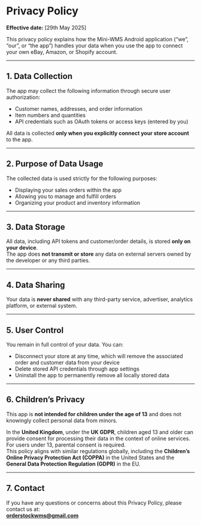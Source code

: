 # Privacy Policy

**Effective date:** [29th May 2025]

This privacy policy explains how the Mini-WMS Android application (“we”, “our”, or “the app”) handles your data when you use the app to connect your own eBay, Amazon, or Shopify account.

---

## 1. Data Collection

The app may collect the following information through secure user authorization:

- Customer names, addresses, and order information  
- Item numbers and quantities  
- API credentials such as OAuth tokens or access keys (entered by you)  

All data is collected **only when you explicitly connect your store account** to the app.

---

## 2. Purpose of Data Usage

The collected data is used strictly for the following purposes:

- Displaying your sales orders within the app  
- Allowing you to manage and fulfill orders  
- Organizing your product and inventory information  

---

## 3. Data Storage

All data, including API tokens and customer/order details, is stored **only on your device**.  
The app does **not transmit or store** any data on external servers owned by the developer or any third parties.

---

## 4. Data Sharing

Your data is **never shared** with any third-party service, advertiser, analytics platform, or external system.

---

## 5. User Control

You remain in full control of your data. You can:

- Disconnect your store at any time, which will remove the associated order and customer data from your device  
- Delete stored API credentials through app settings  
- Uninstall the app to permanently remove all locally stored data  

---

## 6. Children’s Privacy

This app is **not intended for children under the age of 13** and does not knowingly collect personal data from minors.

In the **United Kingdom**, under the **UK GDPR**, children aged 13 and older can provide consent for processing their data in the context of online services. For users under 13, parental consent is required.  
This policy aligns with similar regulations globally, including the **Children’s Online Privacy Protection Act (COPPA)** in the United States and the **General Data Protection Regulation (GDPR)** in the EU.

---

## 7. Contact

If you have any questions or concerns about this Privacy Policy, please contact us at:  
**[orderstockwms@gmail.com](mailto:orderstockwms@gmail.com)**
